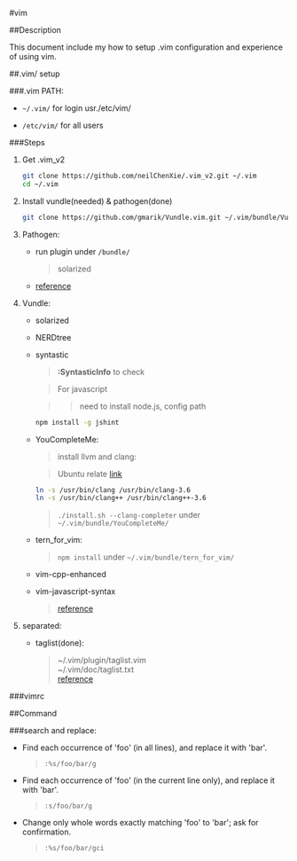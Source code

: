 
#vim

##Description

This document include my how to setup .vim configuration and experience of using vim.

##.vim/ setup

###.vim PATH:

* `~/.vim/` for login usr./etc/vim/

* `/etc/vim/` for all users

###Steps

1. Get .vim_v2

	```bash
	git clone https://github.com/neilChenXie/.vim_v2.git ~/.vim
	cd ~/.vim
	```

2. Install vundle(needed) & pathogen(done)

	```bash
	git clone https://github.com/gmarik/Vundle.vim.git ~/.vim/bundle/Vundle.vim
	```

3. Pathogen:

	* run plugin under `/bundle/`

		> solarized

	* [reference](https://github.com/tpope/vim-pathogen)

3. Vundle:

	* solarized

	* NERDtree

	* syntastic

		>**:SyntasticInfo** to check

		>For javascript

		>>need to install node.js, config path
		```bash
		npm install -g jshint
		```

	* YouCompleteMe:
		>install llvm and clang:

		>Ubuntu relate [link](http://llvm.org/apt/)
		```bash
		ln -s /usr/bin/clang /usr/bin/clang-3.6
		ln -s /usr/bin/clang++ /usr/bin/clang++-3.6
		```

		>`./install.sh --clang-completer` under `~/.vim/bundle/YouCompleteMe/`

	* tern_for_vim:

		>`npm install` under `~/.vim/bundle/tern_for_vim/`

	* vim-cpp-enhanced

	* vim-javascript-syntax

		> [reference](https://github.com/VundleVim/Vundle.vim)

4. separated:

	* taglist(done):

		> ~/.vim/plugin/taglist.vim<br>
		~/.vim/doc/taglist.txt<br>
		[reference](http://www.vim.org/scripts/script.php?script_id=273)

###vimrc

##Command

###search and replace:

* Find each occurrence of 'foo' (in all lines), and replace it with 'bar'.

    >`:%s/foo/bar/g`

* Find each occurrence of 'foo' (in the current line only), and replace it with 'bar'.

	>`:s/foo/bar/g`

* Change only whole words exactly matching 'foo' to 'bar'; ask for confirmation.

	>`:%s/foo/bar/gci`
